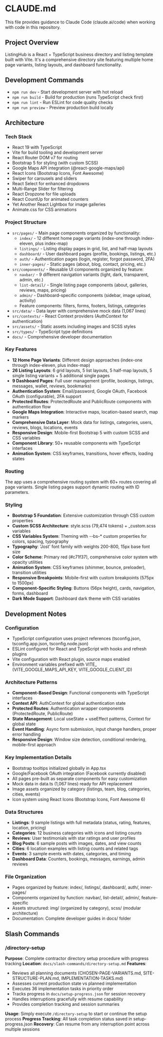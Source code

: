 # CLAUDE.md

This file provides guidance to Claude Code (claude.ai/code) when working with code in this repository.

## Project Overview

ListingHub is a React + TypeScript business directory and listing template built with Vite. It's a comprehensive directory site featuring multiple home page variants, listing layouts, and dashboard functionality.

## Development Commands

- `npm run dev` - Start development server with hot reload
- `npm run build` - Build for production (runs TypeScript check first)
- `npm run lint` - Run ESLint for code quality checks
- `npm run preview` - Preview production build locally

## Architecture

### Tech Stack
- React 19 with TypeScript
- Vite for build tooling and development server
- React Router DOM v7 for routing
- Bootstrap 5 for styling (with custom SCSS)
- Google Maps API integration (@react-google-maps/api)
- React Icons (Bootstrap Icons, Font Awesome)
- Swiper for carousels and sliders
- React Select for enhanced dropdowns
- Multi-Range Slider for filtering
- React Dropzone for file uploads
- React CountUp for animated counters
- Yet Another React Lightbox for image galleries
- Animate.css for CSS animations

### Project Structure
- `src/pages/` - Main page components organized by functionality:
  - `index/` - 12 different home page variants (index-one through index-eleven, plus index-map)
  - `listings/` - Listing display pages in grid, list, and half-map layouts
  - `dashboard/` - User dashboard pages (profile, bookings, listings, etc.)
  - `auth/` - Authentication pages (login, register, forgot password, 2FA)
  - `inner-pages/` - Static pages (about, blog, contact, pricing, etc.)
- `src/components/` - Reusable UI components organized by feature:
  - `navbar/` - 9 different navigation variants (light, dark, transparent, admin, etc.)
  - `list-detail/` - Single listing page components (about, galleries, reviews, maps, pricing)
  - `admin/` - Dashboard-specific components (sidebar, image upload, activity)
  - Feature components: filters, forms, footers, listings, categories
- `src/data/` - Data layer with comprehensive mock data (1,067 lines)
- `src/contexts/` - React Context providers (AuthContext for authentication)
- `src/assets/` - Static assets including images and SCSS styles
- `src/types/` - TypeScript type definitions
- `docs/` - Comprehensive developer documentation

### Key Features
- **12 Home Page Variants**: Different design approaches (index-one through index-eleven, plus index-map)
- **26 Listing Layouts**: 6 grid layouts, 5 list layouts, 5 half-map layouts, 5 single listing variants + 5 additional single pages
- **9 Dashboard Pages**: Full user management (profile, bookings, listings, messages, wallet, reviews, bookmarks)
- **Authentication System**: Email/password, Google OAuth, Facebook OAuth (configurable), 2FA support
- **Protected Routes**: ProtectedRoute and PublicRoute components with authentication flow
- **Google Maps Integration**: Interactive maps, location-based search, map markers
- **Comprehensive Data Layer**: Mock data for listings, categories, users, reviews, blogs, locations, events
- **Responsive Design**: Mobile-first Bootstrap 5 with custom SCSS and CSS variables
- **Component Library**: 50+ reusable components with TypeScript interfaces
- **Animation System**: CSS keyframes, transitions, hover effects, loading states

### Routing
The app uses a comprehensive routing system with 60+ routes covering all page variants. Single listing pages support dynamic routing with ID parameters.

### Styling
- **Bootstrap 5 Foundation**: Extensive customization through CSS custom properties
- **Custom SCSS Architecture**: style.scss (79,474 tokens) + _custom.scss variables
- **CSS Variables System**: Theming with --bs-* custom properties for colors, spacing, typography
- **Typography**: 'Jost' font family with weights 200-800, 15px base font size
- **Color Scheme**: Primary red (#c71f37), comprehensive color system with opacity utilities
- **Animation System**: CSS keyframes (shimmer, bounce, preloader), transition utilities
- **Responsive Breakpoints**: Mobile-first with custom breakpoints (575px to 1500px)
- **Component-Specific Styling**: Buttons (56px height), cards, navigation, forms, dashboard
- **Dark Mode Support**: Dashboard dark theme with CSS variables

## Development Notes

### Configuration
- TypeScript configuration uses project references (tsconfig.json, tsconfig.app.json, tsconfig.node.json)
- ESLint configured for React and TypeScript with hooks and refresh plugins
- Vite configuration with React plugin, source maps enabled
- Environment variables prefixed with VITE_ (VITE_GOOGLE_MAPS_API_KEY, VITE_GOOGLE_CLIENT_ID)

### Architecture Patterns
- **Component-Based Design**: Functional components with TypeScript interfaces
- **Context API**: AuthContext for global authentication state
- **Protected Routes**: Authentication wrapper components (ProtectedRoute, PublicRoute)
- **State Management**: Local useState + useEffect patterns, Context for global state
- **Event Handling**: Async form submission, input change handlers, proper error handling
- **Responsive Design**: Window size detection, conditional rendering, mobile-first approach

### Key Implementation Details
- Bootstrap tooltips initialized globally in App.tsx
- Google/Facebook OAuth integration (Facebook currently disabled)
- All pages pre-built as separate components for easy customization
- Mock data in data.ts (1,067 lines) ready for API replacement
- Image assets organized by category (listings, team, blog, categories, cities, events)
- Icon system using React Icons (Bootstrap Icons, Font Awesome 6)

### Data Structures
- **Listings**: 9 sample listings with full metadata (status, rating, features, location, pricing)
- **Categories**: 12 business categories with icons and listing counts
- **Reviews**: User testimonials with star ratings and user profiles
- **Blog Posts**: 6 sample posts with images, dates, and view counts
- **Cities**: 6 location examples with listing counts and related tags
- **Events**: 3 sample events with dates, categories, and timing
- **Dashboard Data**: Counters, bookings, messages, earnings, admin reviews

### File Organization
- Pages organized by feature: index/, listings/, dashboard/, auth/, inner-pages/
- Components organized by function: navbar/, list-detail/, admin/, feature-specific
- Assets structured: img/ (organized by category), scss/ (modular architecture)
- Documentation: Complete developer guides in docs/ folder

## Slash Commands

### /directory-setup
**Purpose**: Complete contractor directory setup procedure with progress tracking
**Location**: `docs/slash-commands/directory-setup.md`
**Features**:
- Reviews all planning documents (CHOSEN-PAGE-VARIANTS.md, SITE-STRUCTURE-PLAN.md, IMPLEMENTATION-TASKS.md)
- Assesses current production state vs planned implementation
- Executes 36 implementation tasks in priority order
- Tracks progress in `docs/setup-progress.json` for session recovery
- Handles interruptions gracefully with resume capability
- Provides completion tracking and session summaries

**Usage**: Simply execute `/directory-setup` to start or continue the setup process
**Progress Tracking**: All task completion status saved in setup-progress.json
**Recovery**: Can resume from any interruption point across multiple sessions
